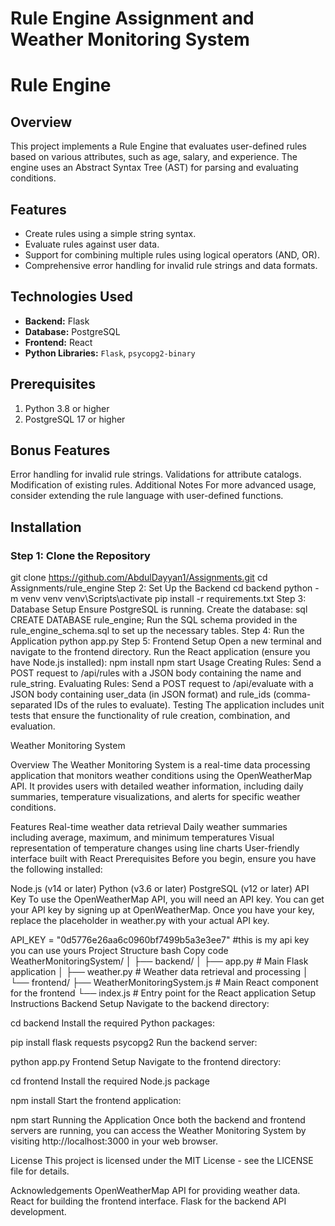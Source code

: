 # Rule Engine Assignment and Weather Monitoring System

# Rule Engine 

## Overview

This project implements a Rule Engine that evaluates user-defined rules based on various attributes, such as age, salary, and experience. The engine uses an Abstract Syntax Tree (AST) for parsing and evaluating conditions.

## Features

- Create rules using a simple string syntax.
- Evaluate rules against user data.
- Support for combining multiple rules using logical operators (AND, OR).
- Comprehensive error handling for invalid rule strings and data formats.

## Technologies Used

- **Backend:** Flask
- **Database:** PostgreSQL
- **Frontend:** React
- **Python Libraries:** `Flask`, `psycopg2-binary`

## Prerequisites

1. Python 3.8 or higher
2. PostgreSQL 17 or higher

## Bonus Features
Error handling for invalid rule strings.
Validations for attribute catalogs.
Modification of existing rules.
Additional Notes
For more advanced usage, consider extending the rule language with user-defined functions.
## Installation

### Step 1: Clone the Repository
git clone https://github.com/AbdulDayyan1/Assignments.git
cd Assignments/rule_engine
Step 2: Set Up the Backend
cd backend
python -m venv venv
venv\Scripts\activate
pip install -r requirements.txt
Step 3: Database Setup
Ensure PostgreSQL is running.
Create the database:
sql
CREATE DATABASE rule_engine;
Run the SQL schema provided in the rule_engine_schema.sql to set up the necessary tables.
Step 4: Run the Application
python app.py
Step 5: Frontend Setup
Open a new terminal and navigate to the frontend directory.
Run the React application (ensure you have Node.js installed):
npm install
npm start
Usage
Creating Rules: Send a POST request to /api/rules with a JSON body containing the name and rule_string.
Evaluating Rules: Send a POST request to /api/evaluate with a JSON body containing user_data (in JSON format) and rule_ids (comma-separated IDs of the rules to evaluate).
Testing
The application includes unit tests that ensure the functionality of rule creation, combination, and evaluation.


Weather Monitoring System

Overview
The Weather Monitoring System is a real-time data processing application that monitors weather conditions using the OpenWeatherMap API. It provides users with detailed weather information, including daily summaries, temperature visualizations, and alerts for specific weather conditions.

Features
Real-time weather data retrieval
Daily weather summaries including average, maximum, and minimum temperatures
Visual representation of temperature changes using line charts
User-friendly interface built with React
Prerequisites
Before you begin, ensure you have the following installed:

Node.js (v14 or later)
Python (v3.6 or later)
PostgreSQL (v12 or later)
API Key
To use the OpenWeatherMap API, you will need an API key. You can get your API key by signing up at OpenWeatherMap. Once you have your key, replace the placeholder in weather.py with your actual API key.

API_KEY = "0d5776e26aa6c0960bf7499b5a3e3ee7" #this is my api key you can use yours 
Project Structure
bash
Copy code
WeatherMonitoringSystem/
│
├── backend/
│   ├── app.py                 # Main Flask application
│   ├── weather.py             # Weather data retrieval and processing
│
└── frontend/
    ├── WeatherMonitoringSystem.js  # Main React component for the frontend
    └── index.js                # Entry point for the React application
Setup Instructions
Backend Setup
Navigate to the backend directory:


cd backend
Install the required Python packages:

pip install flask requests psycopg2
Run the backend server:

python app.py
Frontend Setup
Navigate to the frontend directory:

cd frontend
Install the required Node.js package

npm install
Start the frontend application:

npm start
Running the Application
Once both the backend and frontend servers are running, you can access the Weather Monitoring System by visiting http://localhost:3000 in your web browser.

License
This project is licensed under the MIT License - see the LICENSE file for details.

Acknowledgements
OpenWeatherMap API for providing weather data.
React for building the frontend interface.
Flask for the backend API development.
